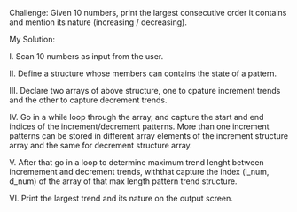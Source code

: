 Challenge: Given 10 numbers, print the largest consecutive order it contains and mention its nature (increasing / decreasing).

My Solution:

I. Scan 10 numbers as input from the user.

II. Define a structure whose members can contains the state of a pattern.

III. Declare two arrays of above structure, one to cpature increment trends and the other to capture decrement trends.

IV. Go in a while loop through the array, and capture the start and end indices of the increment/decrement patterns. More than one increment patterns can be stored in different array elements of the increment structure array and the same for decrement structure array.

V. After that go in a loop to determine maximum trend lenght between incremement and decrement trends, withthat capture the index (i_num, d_num) of the array of that max length pattern trend structure.

VI. Print the largest trend and its nature on the output screen.
